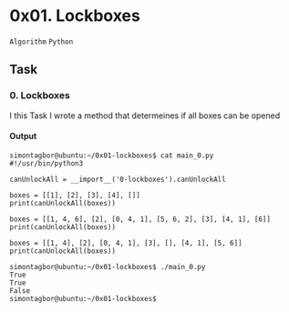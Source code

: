 # 0x01. Lockboxes
`Algorithm` ` Python `

## Task
### 0. Lockboxes
I this Task I wrote a method that determeines if all boxes can be opened

#### Output
```
simontagbor@ubuntu:~/0x01-lockboxes$ cat main_0.py
#!/usr/bin/python3

canUnlockAll = __import__('0-lockboxes').canUnlockAll

boxes = [[1], [2], [3], [4], []]
print(canUnlockAll(boxes))

boxes = [[1, 4, 6], [2], [0, 4, 1], [5, 6, 2], [3], [4, 1], [6]]
print(canUnlockAll(boxes))

boxes = [[1, 4], [2], [0, 4, 1], [3], [], [4, 1], [5, 6]]
print(canUnlockAll(boxes))

simontagbor@ubuntu:~/0x01-lockboxes$ ./main_0.py
True
True
False
simontagbor@ubuntu:~/0x01-lockboxes$
```
